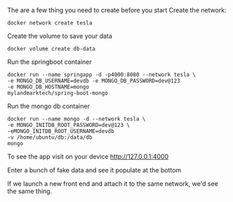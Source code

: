 The are a few thing you need to create before you start
Create the network:
```
docker network create tesla
```
Create the volume to save your data
```
docker volume create db-data
```
Run the springboot container

```
docker run --name springapp -d -p4000:8080 --network tesla \
-e MONGO_DB_USERNAME=devdb -e MONGO_DB_PASSWORD=dev@123 
-e MONGO_DB_HOSTNAME=mongo 
mylandmarktech/spring-boot-mongo  
```

Run the mongo db container
```
docker run --name mongo -d --network tesla \
-e MONGO_INITDB_ROOT_PASSWORD=dev@123 \
-eMONGO_INITDB_ROOT_USERNAME=devdb
-v /home/ubuntu/db:/data/db
mongo
```
To see the app visit on your device
http://127.0.0.1:4000 

Enter a bunch of fake data and see it populate at the bottom

If we launch a new front end and attach it to the same network, we'd see the same thing.



